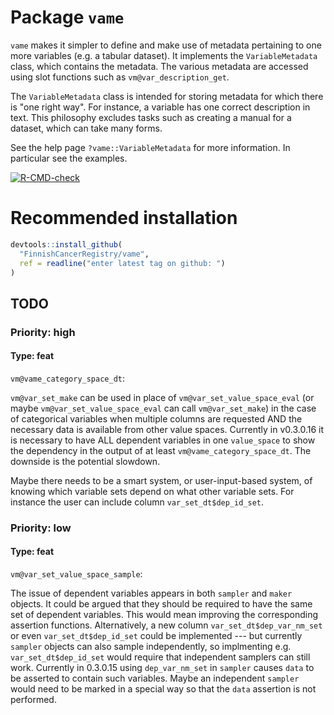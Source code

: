 
<!-- generated by R package codedoc; do not modify! -->

# Package `vame`


`vame` makes it simpler to define and make use of metadata pertaining
to one more variables (e.g. a tabular dataset). It implements the
`VariableMetadata` class, which contains the metadata. The various metadata
are accessed using slot functions such as `vm@var_description_get`.

The `VariableMetadata` class is intended for storing metadata for which there
is "one right way". For instance, a variable has one correct description in
text. This philosophy excludes tasks such as creating a manual for a dataset,
which can take many forms.

See the help page `?vame::VariableMetadata` for more information. In
particular see the examples.

<!-- badges: start -->
[![R-CMD-check](https://github.com/FinnishCancerRegistry/vame/actions/workflows/R-CMD-check.yaml/badge.svg)](https://github.com/FinnishCancerRegistry/vame/actions/workflows/R-CMD-check.yaml)
<!-- badges: end -->

# Recommended installation

```r
devtools::install_github(
  "FinnishCancerRegistry/vame",
  ref = readline("enter latest tag on github: ")
)
```

## TODO

### Priority: high

#### Type: feat

`vm@vame_category_space_dt`:

`vm@var_set_make` can be used in place of `vm@var_set_value_space_eval`
(or maybe `vm@var_set_value_space_eval` can call `vm@var_set_make`)
in the case of categorical variables when
multiple columns are requested AND the necessary data is available from
other value spaces. Currently in v0.3.0.16 it is necessary to have ALL
dependent variables in one `value_space` to show the dependency in the
output of at least `vm@vame_category_space_dt`. The downside is the
potential slowdown.

Maybe there needs to be a smart system, or user-input-based system, of
knowing which variable sets depend on what other variable sets. For instance
the user can include column `var_set_dt$dep_id_set`.
### Priority: low

#### Type: feat

`vm@var_set_value_space_sample`:

The issue of dependent variables
appears in both `sampler` and `maker` objects. It could be argued that
they should be required to have the same set of dependent variables. This
would mean improving the corresponding assertion functions. Alternatively,
a new column `var_set_dt$dep_var_nm_set` or even `var_set_dt$dep_id_set`
could be implemented --- but currently `sampler` objects can also sample
independently, so implmenting e.g. `var_set_dt$dep_id_set` would require
that independent samplers can still work. Currently in 0.3.0.15 using
`dep_var_nm_set` in `sampler` causes `data` to be asserted to contain
such variables. Maybe an independent `sampler` would need to be marked
in a special way so that the `data` assertion is not performed.


